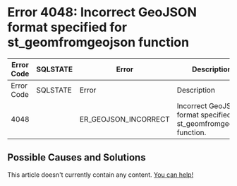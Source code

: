 
# Error 4048: Incorrect GeoJSON format specified for st_geomfromgeojson function


| Error Code | SQLSTATE | Error | Description |
| --- | --- | --- | --- |
| Error Code | SQLSTATE | Error | Description |
| 4048 |  | ER_GEOJSON_INCORRECT | Incorrect GeoJSON format specified for st_geomfromgeojson function. |




## Possible Causes and Solutions


This article doesn't currently contain any content. [You can help!](/kb/en/writing-and-editing-knowledge-base-articles/)

